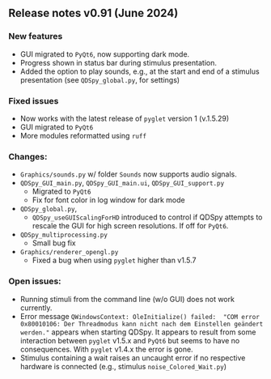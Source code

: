 ## Release notes v0.91 (June 2024)

### New features
- GUI migrated to `PyQt6`, now supporting dark mode.
- Progress shown in status bar during stimulus presentation.
- Added the option to play sounds, e.g., at the start and end of a stimulus presentation (see `QDSpy_global.py`, for settings) 

### Fixed issues
- Now works with the latest release of `pyglet` version 1 (v.1.5.29)
- GUI migrated to `PyQt6`
- More modules reformatted using `ruff`

### Changes:
- `Graphics/sounds.py` w/ folder `Sounds` now supports audio signals.
- `QDSpy_GUI_main.py`, `QDSpy_GUI_main.ui`, `QDSpy_GUI_support.py`
  - Migrated to `PyQt6`
  - Fix for font color in log window for dark mode
- `QDSpy_global.py`, 
  - `QDSpy_useGUIScalingForHD` introduced to control if QDSpy attempts to rescale the GUI for high screen resolutions. If off for `PyQt6`. 
- `QDSpy_multiprocessing.py`
  - Small bug fix
- `Graphics/renderer_opengl.py`
  - Fixed a bug when using `pyglet` higher than v1.5.7

### Open issues:
- Running stimuli from the command line (w/o GUI) does not work currently.
- Error message `QWindowsContext: OleInitialize() failed:  "COM error 0x80010106: Der Threadmodus kann nicht nach dem Einstellen geändert werden."` appears when starting QDSpy. It appears to result from some interaction between `pyglet` v1.5.x and `PyQt6` but seems to have no consequences. With `pyglet` v1.4.x the error is gone.
- Stimulus containing a wait raises an uncaught error if no respective hardware is connected (e.g., stimulus `noise_Colored_Wait.py`)


